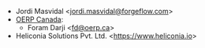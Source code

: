 - Jordi Masvidal \<<jordi.masvidal@forgeflow.com>\>
- [OERP Canada](https://www.oerp.ca/):
  - Foram Darji \<<fd@oerp.ca>\>
- Heliconia Solutions Pvt. Ltd. \<<https://www.heliconia.io>\>
